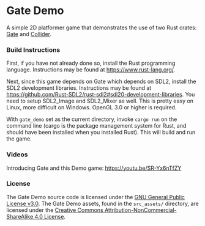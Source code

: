 # Gate Demo
A simple 2D platformer game that demonstrates the use of two Rust crates:
[Gate](https://crates.io/crates/gate) and [Collider](https://crates.io/crates/collider).

### Build Instructions

First, if you have not already done so, install the Rust programming language.
Instructions may be found at <https://www.rust-lang.org/>.

Next, since this game depends on Gate which depends on SDL2,
install the SDL2 development libraries.
Instructions may be found at <https://github.com/Rust-SDL2/rust-sdl2#sdl20-development-libraries>.
You need to setup SDL2_Image and SDL2_Mixer as well.
This is pretty easy on Linux, more difficult on Windows.
OpenGL 3.0 or higher is required.

With `gate_demo` set as the current directory, invoke `cargo run` on the command line
(cargo is the package management system for Rust, and should have been installed
when you installed Rust).
This will build and run the game.

### Videos

Introducing Gate and this Demo game: https://youtu.be/SR-Yx6nTfZY

### License

The Gate Demo source code is licensed under the
[GNU General Public License v3.0](https://www.gnu.org/licenses/gpl-3.0.en.html).
The Gate Demo assets, found in the `src_assets/` directory, are licensed under the
[Creative Commons Attribution-NonCommercial-ShareAlike 4.0 License](https://creativecommons.org/licenses/by-nc-sa/4.0/).
